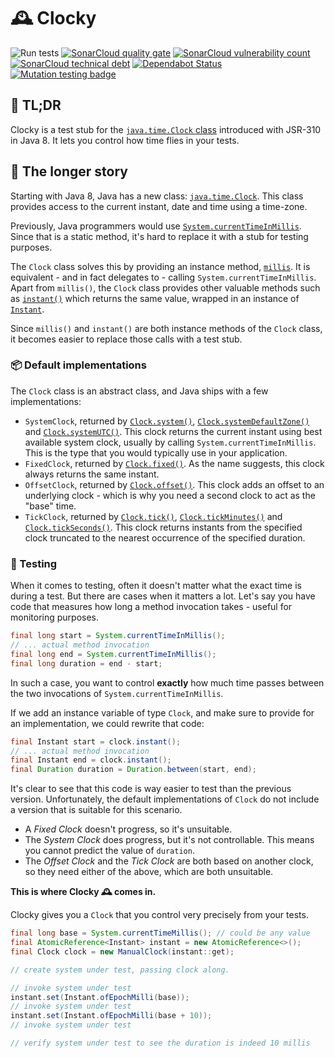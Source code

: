# 🕰️ Clocky 
![Run tests](https://github.com/mthmulders/clocky/workflows/Run%20tests/badge.svg)
[![SonarCloud quality gate](https://sonarcloud.io/api/project_badges/measure?project=mthmulders_clocky&metric=alert_status)](https://sonarcloud.io/dashboard?id=mthmulders_clocky)
[![SonarCloud vulnerability count](https://sonarcloud.io/api/project_badges/measure?project=mthmulders_clocky&metric=vulnerabilities)](https://sonarcloud.io/dashboard?id=mthmulders_clocky)
[![SonarCloud technical debt](https://sonarcloud.io/api/project_badges/measure?project=mthmulders_clocky&metric=sqale_index)](https://sonarcloud.io/dashboard?id=mthmulders_clocky)
[![Dependabot Status](https://api.dependabot.com/badges/status?host=github&repo=mthmulders/clocky)](https://dependabot.com)
[![Mutation testing badge](https://img.shields.io/endpoint?style=plastic&url=https%3A%2F%2Fbadge-api.stryker-mutator.io%2Fgithub.com%2Fmthmulders%2Fclocky%2Fmaster)](https://dashboard.stryker-mutator.io/reports/github.com/mthmulders/clocky/master)

## 🚀 TL;DR
Clocky is a test stub for the [`java.time.Clock` class](https://docs.oracle.com/javase/8/docs/api/index.html?java/time/Clock.html) introduced with JSR-310 in Java 8.
It lets you control how time flies in your tests.

## 📃 The longer story
Starting with Java 8, Java has a new class: [`java.time.Clock`](https://docs.oracle.com/javase/8/docs/api/index.html?java/time/Clock.html).
This class provides access to the current instant, date and time using a time-zone.

Previously, Java programmers would use [`System.currentTimeInMillis`](https://docs.oracle.com/javase/8/docs/api/java/lang/System.html#currentTimeMillis--).
Since that is a static method, it's hard to replace it with a stub for testing purposes.

The `Clock` class solves this by providing an instance method, [`millis`](https://docs.oracle.com/javase/8/docs/api/java/time/Clock.html#millis--).
It is equivalent - and in fact delegates to - calling `System.currentTimeInMillis`.
Apart from `millis()`, the `Clock` class provides other valuable methods such as [`instant()`](https://docs.oracle.com/javase/8/docs/api/java/time/Clock.html#instant--) which returns the same value, wrapped in an instance of [`Instant`](https://docs.oracle.com/javase/8/docs/api/index.html?java/time/Instant.html).

Since `millis()` and `instant()` are both instance methods of the `Clock` class, it becomes easier to replace those calls with a test stub.

### 📦️ Default implementations 
The `Clock` class is an abstract class, and Java ships with a few implementations:

* `SystemClock`, returned by [`Clock.system()`](https://docs.oracle.com/javase/8/docs/api/java/time/Clock.html#system-java.time.ZoneId-), [`Clock.systemDefaultZone()`](https://docs.oracle.com/javase/8/docs/api/java/time/Clock.html#systemDefaultZone--) and [`Clock.systemUTC()`](https://docs.oracle.com/javase/8/docs/api/java/time/Clock.html#systemUTC--).
This clock returns the current instant using best available system clock, usually by calling `System.currentTimeInMillis`.
This is the type that you would typically use in your application.
* `FixedClock`, returned by [`Clock.fixed()`](https://docs.oracle.com/javase/8/docs/api/java/time/Clock.html#fixed-java.time.Instant-java.time.ZoneId-).
As the name suggests, this clock always returns the same instant.
* `OffsetClock`, returned by [`Clock.offset()`](https://docs.oracle.com/javase/8/docs/api/java/time/Clock.html#offset-java.time.Clock-java.time.Duration-).
This clock adds an offset to an underlying clock - which is why you need a second clock to act as the "base" time.
* `TickClock`, returned by [`Clock.tick()`](https://docs.oracle.com/javase/8/docs/api/java/time/Clock.html#tick-java.time.Clock-java.time.Duration-), [`Clock.tickMinutes()`](https://docs.oracle.com/javase/8/docs/api/java/time/Clock.html#tickMinutes-java.time.ZoneId-) and [`Clock.tickSeconds()`](https://docs.oracle.com/javase/8/docs/api/java/time/Clock.html#tickSeconds-java.time.ZoneId-).
This clock returns instants from the specified clock truncated to the nearest occurrence of the specified duration.

### 🧪 Testing

When it comes to testing, often it doesn't matter what the exact time is during a test.
But there are cases when it matters a lot.
Let's say you have code that measures how long a method invocation takes - useful for monitoring purposes.

```java
final long start = System.currentTimeInMillis();
// ... actual method invocation
final long end = System.currentTimeInMillis();
final long duration = end - start;
```

In such a case, you want to control **exactly** how much time passes between the two invocations of `System.currentTimeInMillis`.

If we add an instance variable of type `Clock`, and make sure to provide for an implementation, we could rewrite that code:

```java
final Instant start = clock.instant();
// ... actual method invocation
final Instant end = clock.instant();
final Duration duration = Duration.between(start, end);
``` 

It's clear to see that this code is way easier to test than the previous version.
Unfortunately, the default implementations of `Clock` do not include a version that is suitable for this scenario.

* A _Fixed Clock_ doesn't progress, so it's unsuitable.
* The _System Clock_ does progress, but it's not controllable. This means you cannot predict the value of `duration`.
* The _Offset Clock_ and the _Tick Clock_ are both based on another clock, so they need either of the above, which are both unsuitable.

**This is where Clocky 🕰️ comes in.**

Clocky gives you a `Clock` that you control very precisely from your tests.

```java
final long base = System.currentTimeMillis(); // could be any value
final AtomicReference<Instant> instant = new AtomicReference<>();
final Clock clock = new ManualClock(instant::get);

// create system under test, passing clock along.

// invoke system under test
instant.set(Instant.ofEpochMilli(base));
// invoke system under test
instant.set(Instant.ofEpochMilli(base + 10));
// invoke system under test

// verify system under test to see the duration is indeed 10 millis
```